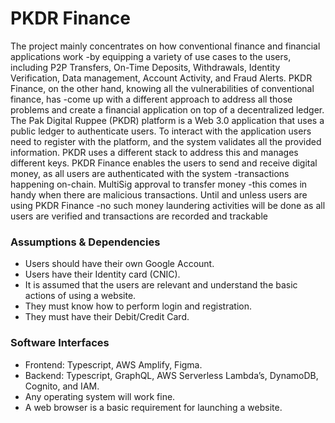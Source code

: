 # PKDR Finance

The project mainly concentrates on how conventional finance and financial applications work -by equipping a variety of use cases to the users, including P2P Transfers, On-Time Deposits, Withdrawals, Identity Verification, Data management, Account Activity, and Fraud Alerts. PKDR Finance, on the other hand, knowing all the vulnerabilities of conventional finance, has -come up with a different approach to address all those problems and create a financial application on top of a decentralized ledger. The Pak Digital Ruppee (PKDR) platform is a Web 3.0 application that uses a public ledger to authenticate users. To interact with the application users need to register with the platform, and the system validates all the provided information. PKDR uses a different stack to address this and manages different keys. PKDR Finance enables the users to send and receive digital money, as all users are authenticated with the system -transactions happening on-chain. MultiSig approval to transfer money -this comes in handy when there are malicious transactions. Until and unless users are using PKDR Finance -no such money laundering activities will be done as all users are verified and transactions are recorded and trackable



### Assumptions & Dependencies
- Users should have their own Google Account.
- Users have their Identity card (CNIC).
- It is assumed that the users are relevant and understand the basic actions of using a website.
- They must know how to perform login and registration.
- They must have their Debit/Credit Card.

### Software Interfaces
- Frontend: Typescript, AWS Amplify, Figma.
- Backend: Typescript, GraphQL, AWS Serverless Lambda’s, DynamoDB, Cognito, and IAM.
- Any operating system will work fine.
- A web browser is a basic requirement for launching a website.
